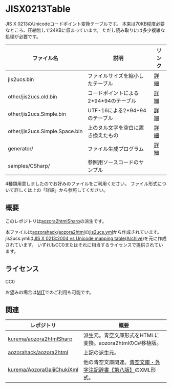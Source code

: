 # JISX0213Table
JIS X 0213のUnicodeコードポイント変換テーブルです。
本来は70KB程度必要なところ、圧縮無しで24KBに収まっています。
ただし読み取りには多少複雑な処理が必要です。

| ファイル名 | 説明 | リンク | 
| -- | -- | -- |
| jis2ucs.bin | ファイルサイズを縮小したテーブル | [詳細](./jis2ucs.bin.md) |
| other/jis2ucs.old.bin | コードポイントによる2\*94\*94のテーブル | [詳細](other/jis2ucs.old.bin.md) |
| other/jis2ucs.Simple.bin | UTF-16による2\*94\*94のテーブル | [詳細](other/jis2ucs.Simple.bin.md) |
| other/jis2ucs.Simple.Space.bin | 上のヌル文字を空白に置き換えたもの | [詳細](other/jis2ucs.Simple.bin.md#jis2ucssimplespacebin) |
| generator/ | ファイル生成プログラム | [詳細](generator/readme.md) |
| samples/CSharp/ | 参照用ソースコードのサンプル | |

4種類用意しましたのでお好みのファイルをご利用ください。
ファイル形式について詳しくは上の「詳細」から参照してください。

## 概要
このレポジトリは[aozora2htmlSharp](https://github.com/kurema/aozora2htmlSharp)の派生です。

本ファイルは[aozorahack](https://github.com/aozorahack)/[aozora2html](https://github.com/aozorahack/aozora2html)の[jis2ucs.yml](https://github.com/aozorahack/aozora2html/blob/master/yml/jis2ucs.yml)から作成されています。
jis2ucs.ymlは[JIS X 0213:2004 vs Unicode mapping table](http://w3.kcua.ac.jp/~fujiwara/jis2000/jis2004/jisx0213-2004-mono.html)([Archive](https://web.archive.org/web/20160314032417/http://w3.kcua.ac.jp/~fujiwara/jis2000/jis2004/jisx0213-2004-mono.html))を元に作成されています。
いずれもCC0またはそれに相当するライセンスで提供されています。

## ライセンス
CC0

お望みの場合は[MIT](https://github.com/kurema/aozora2htmlSharp/blob/master/LICENSE)でのご利用も可能です。

## 関連
| レポジトリ | 概要 |
| -- | -- |
| [kurema/aozora2htmlSharp](https://github.com/kurema/aozora2htmlSharp) | 派生元。青空文庫形式をHTMLに変換。aozora2htmlのC#移植版。 |
| [aozorahack/aozora2html](https://github.com/aozorahack/aozora2html) | 上記の派生元。 |
| [kurema/AozoraGaijiChukiXml](https://github.com/kurema/AozoraGaijiChukiXml) | 他の青空文庫関連。[青空文庫・外字注記辞書【第八版】](https://www.aozora.gr.jp/gaiji_chuki/)のXML形式。 |